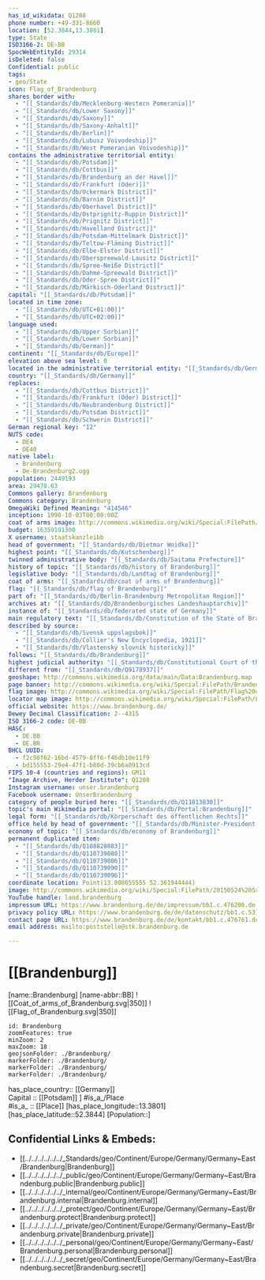 ```yaml
---
has_id_wikidata: Q1208
phone number: +49-331-8660
location: [52.3844,13.3801] 
type: State
ISO3166-2: DE-BB
SpocWebEntityId: 29314
isDeleted: false
Confidential: public
tags:
- geo/State
icon: Flag_of_Brandenburg
shares border with:
  - "[[_Standards/db/Mecklenburg-Western Pomerania]]"
  - "[[_Standards/db/Lower Saxony]]"
  - "[[_Standards/db/Saxony]]"
  - "[[_Standards/db/Saxony-Anhalt]]"
  - "[[_Standards/db/Berlin]]"
  - "[[_Standards/db/Lubusz Voivodeship]]"
  - "[[_Standards/db/West Pomeranian Voivodeship]]"
contains the administrative territorial entity:
  - "[[_Standards/db/Potsdam]]"
  - "[[_Standards/db/Cottbus]]"
  - "[[_Standards/db/Brandenburg an der Havel]]"
  - "[[_Standards/db/Frankfurt (Oder)]]"
  - "[[_Standards/db/Uckermark District]]"
  - "[[_Standards/db/Barnim District]]"
  - "[[_Standards/db/Oberhavel District]]"
  - "[[_Standards/db/Ostprignitz-Ruppin District]]"
  - "[[_Standards/db/Prignitz District]]"
  - "[[_Standards/db/Havelland District]]"
  - "[[_Standards/db/Potsdam-Mittelmark District]]"
  - "[[_Standards/db/Teltow-Fläming District]]"
  - "[[_Standards/db/Elbe-Elster District]]"
  - "[[_Standards/db/Oberspreewald-Lausitz District]]"
  - "[[_Standards/db/Spree-Neiße District]]"
  - "[[_Standards/db/Dahme-Spreewald District]]"
  - "[[_Standards/db/Oder-Spree District]]"
  - "[[_Standards/db/Märkisch-Oderland District]]"
capital: "[[_Standards/db/Potsdam]]"
located in time zone:
  - "[[_Standards/db/UTC+01:00]]"
  - "[[_Standards/db/UTC+02:00]]"
language used:
  - "[[_Standards/db/Upper Sorbian]]"
  - "[[_Standards/db/Lower Sorbian]]"
  - "[[_Standards/db/German]]"
continent: "[[_Standards/db/Europe]]"
elevation above sea level: 0
located in the administrative territorial entity: "[[_Standards/db/Germany]]"
country: "[[_Standards/db/Germany]]"
replaces:
  - "[[_Standards/db/Cottbus District]]"
  - "[[_Standards/db/Frankfurt (Oder) District]]"
  - "[[_Standards/db/Neubrandenburg District]]"
  - "[[_Standards/db/Potsdam District]]"
  - "[[_Standards/db/Schwerin District]]"
German regional key: "12"
NUTS code:
  - DE4
  - DE40
native label:
  - Brandenburg
  - De-Brandenburg2.ogg
population: 2449193
area: 29478.63
Commons gallery: Brandenburg
Commons category: Brandenburg
OmegaWiki Defined Meaning: "414546"
inception: 1990-10-03T00:00:00Z
coat of arms image: http://commons.wikimedia.org/wiki/Special:FilePath/DEU%20Brandenburg%20COA.svg
budget: 16359191300
X username: staatskanzleibb
head of government: "[[_Standards/db/Dietmar Woidke]]"
highest point: "[[_Standards/db/Kutschenberg]]"
twinned administrative body: "[[_Standards/db/Saitama Prefecture]]"
history of topic: "[[_Standards/db/history of Brandenburg]]"
legislative body: "[[_Standards/db/Landtag of Brandenburg]]"
coat of arms: "[[_Standards/db/coat of arms of Brandenburg]]"
flag: "[[_Standards/db/flag of Brandenburg]]"
part of: "[[_Standards/db/Berlin-Brandenburg Metropolitan Region]]"
archives at: "[[_Standards/db/Brandenburgisches Landeshauptarchiv]]"
instance of: "[[_Standards/db/federated state of Germany]]"
main regulatory text: "[[_Standards/db/Constitution of the State of Brandenburg]]"
described by source:
  - "[[_Standards/db/Svensk uppslagsbok]]"
  - "[[_Standards/db/Collier's New Encyclopedia, 1921]]"
  - "[[_Standards/db/Vlastenský slovník historický]]"
follows: "[[_Standards/db/Brandenburg]]"
highest judicial authority: "[[_Standards/db/Constitutional Court of the State of Brandenburg]]"
different from: "[[_Standards/db/Q9178937]]"
geoshape: http://commons.wikimedia.org/data/main/Data:Brandenburg.map
page banner: http://commons.wikimedia.org/wiki/Special:FilePath/Brandenburg%20banner.jpg
flag image: http://commons.wikimedia.org/wiki/Special:FilePath/Flag%20of%20Brandenburg.svg
locator map image: http://commons.wikimedia.org/wiki/Special:FilePath/Locator%20map%20Brandenburg%20in%20Germany.svg
official website: https://www.brandenburg.de/
Dewey Decimal Classification: 2--4315
ISO 3166-2 code: DE-BB
HASC:
  - DE.BB
  - DE.BR
BHCL UUID:
  - f2c98f62-16bd-4579-8ff6-f46db10e11f9
  - bd155553-29e4-47f1-b80d-39cb6a0913cd
FIPS 10-4 (countries and regions): GM11
"Image Archive, Herder Institute": Q1208
Instagram username: unser.brandenburg
Facebook username: UnserBrandenburg
category of people buried here: "[[_Standards/db/Q11813830]]"
topic's main Wikimedia portal: "[[_Standards/db/Portal:Brandenburg]]"
legal form: "[[_Standards/db/Körperschaft des öffentlichen Rechts]]"
office held by head of government: "[[_Standards/db/Minister-President of Brandenburg]]"
economy of topic: "[[_Standards/db/economy of Brandenburg]]"
permanent duplicated item:
  - "[[_Standards/db/Q108828083]]"
  - "[[_Standards/db/Q110739080]]"
  - "[[_Standards/db/Q110739086]]"
  - "[[_Standards/db/Q110739090]]"
  - "[[_Standards/db/Q110739096]]"
coordinate location: Point(13.008055555 52.361944444)
image: http://commons.wikimedia.org/wiki/Special:FilePath/20150524%20Sanssouci%20Castle%207528.jpg
YouTube handle: land.brandenburg
impressum URL: https://www.brandenburg.de/de/impressum/bb1.c.476206.de
privacy policy URL: https://www.brandenburg.de/de/datenschutz/bb1.c.531348.de
contact page URL: https://www.brandenburg.de/de/kontakt/bb1.c.476761.de
email address: mailto:poststelle@stk.brandenburg.de

---
```


# [[Brandenburg]] 

[name::Brandenburg] 
[name-abbr::BB] 
![[Coat_of_arms_of_Brandenburg.svg|350]] 
![[Flag_of_Brandenburg.svg|350]] 

```leaflet
id: Brandenburg
zoomFeatures: true 
minZoom: 2 
maxZoom: 18
geojsonFolder: ./Brandenburg/
markerFolder: ./Brandenburg/
markerFolder: ./Brandenburg/
markerFolder: ./Brandenburg/
```

has_place_country:: [[Germany]]  
Capital :: [[Potsdam]] ] 
#is_a_/Place  
#is_a_ :: [[Place]] 
[has_place_longitude::13.3801] 
[has_place_latitude::52.3844] 
[Population::] 



## Confidential Links & Embeds: 
- [[../../../../../../_Standards/geo/Continent/Europe/Germany/Germany~East/Brandenburg|Brandenburg]] 
- [[../../../../../../_public/geo/Continent/Europe/Germany/Germany~East/Brandenburg.public|Brandenburg.public]] 
- [[../../../../../../_internal/geo/Continent/Europe/Germany/Germany~East/Brandenburg.internal|Brandenburg.internal]] 
- [[../../../../../../_protect/geo/Continent/Europe/Germany/Germany~East/Brandenburg.protect|Brandenburg.protect]] 
- [[../../../../../../_private/geo/Continent/Europe/Germany/Germany~East/Brandenburg.private|Brandenburg.private]] 
- [[../../../../../../_personal/geo/Continent/Europe/Germany/Germany~East/Brandenburg.personal|Brandenburg.personal]] 
- [[../../../../../../_secret/geo/Continent/Europe/Germany/Germany~East/Brandenburg.secret|Brandenburg.secret]] 
